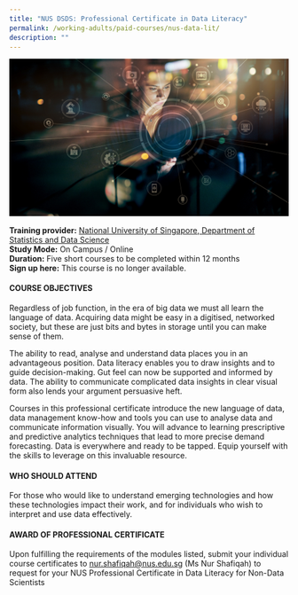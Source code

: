 ```yaml
---
title: "NUS DSDS: Professional Certificate in Data Literacy"
permalink: /working-adults/paid-courses/nus-data-lit/
description: ""
---
```

![Alt text for image on Isomer site](/images/nus-data-lit.png)

**Training provider:** [National University of Singapore, Department of Statistics and Data Science](https://www.stat.nus.edu.sg/)   
**Study Mode:** On Campus / Online  
**Duration:** Five short courses to be completed within 12 months  
**Sign up here:** This course is no longer available.

#### COURSE OBJECTIVES
Regardless of job function, in the era of big data we must all learn the language of data. Acquiring data might be easy in a digitised, networked society, but these are just bits and bytes in storage until you can make sense of them.

The ability to read, analyse and understand data places you in an advantageous position. Data literacy enables you to draw insights and to guide decision-making. Gut feel can now be supported and informed by data. The ability to communicate complicated data insights in clear visual form also lends your argument persuasive heft.

Courses in this professional certificate introduce the new language of data, data management know-how and tools you can use to analyse data and communicate information visually. You will advance to learning prescriptive and predictive analytics techniques that lead to more precise demand forecasting. Data is everywhere and ready to be tapped. Equip yourself with the skills to leverage on this invaluable resource.

#### WHO SHOULD ATTEND
For those who would like to understand emerging technologies and how these technologies impact their work, and for individuals who wish to interpret and use data effectively.

#### AWARD OF PROFESSIONAL CERTIFICATE
Upon fulfilling the requirements of the modules listed, submit your individual course certificates to [nur.shafiqah@nus.edu.sg](mailto:nur.shafiqah@nus.edu.sg) (Ms Nur Shafiqah) to request for your NUS Professional Certificate in Data Literacy for Non-Data Scientists